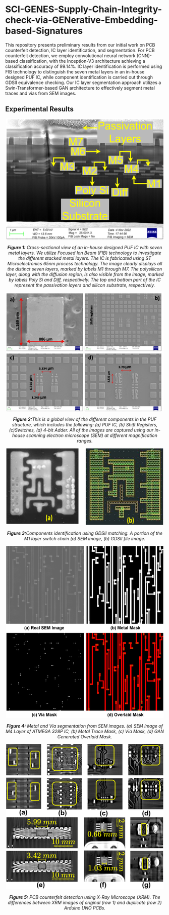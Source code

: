 # SCI-GENES-Supply-Chain-Integrity-check-via-GENerative-Embedding-based-Signatures
This repository presents preliminary results from our initial work on PCB counterfeit detection, IC layer identification, and segmentation.
For PCB counterfeit detection, we employ convolutional neural network (CNN)-based classification, with the Inception-V3 architecture achieving a classification accuracy of 99.14%.
IC layer identification is performed using FIB technology to distinguish the seven metal layers in an in-house designed PUF IC, while component identification is carried out through GDSII equivalence checking.
Our IC layer segmentation approach utilizes a Swin-Transformer-based GAN architecture to effectively segment metal traces and vias from SEM images.

## Experimental Results

<p align="center">
  <img src="https://github.com/fleathlushby/SCI-GENES-Supply-Chain-Integrity-check-via-GENerative-Embedding-based-Signatures/raw/main/ic_layers.png" width="500"/>
</p>
<p align="center">
  <em><b>Figure 1:</b> Cross-sectional view of an in-house designed PUF IC with seven metal layers. We utilize Focused Ion Beam (FIB) technology to investigate the different stacked metal layers. The IC is fabricated using ST Microelectronics 65nm process technology. The image clearly displays all the distinct seven layers, marked by labels M1 through M7. The polysilicon layer, along with the diffusion region, is also visible from the image, marked by labels Poly Si and Diff, respectively. The top and bottom part of the IC represent the passivation layers and silicon substrate, respectively.</em>
</p>

<p align="center">
  <img src="https://github.com/fleathlushby/SCI-GENES-Supply-Chain-Integrity-check-via-GENerative-Embedding-based-Signatures/blob/main/puf_components.png" width="500"/>
</p>
<p align="center">
  <em><b>Figure 2:</b>This is a global view of the different components in the PUF structure, which includes the following: (a) PUF IC, (b) Shift Registers, (c)Switches, (d) 4-bit Adder. All of the images are captured using our in-house scanning electron microscope (SEM) at different magnification ranges.</em>
</p>

<p align="center">
  <img src="https://github.com/fleathlushby/SCI-GENES-Supply-Chain-Integrity-check-via-GENerative-Embedding-based-Signatures/blob/main/gdsii_puf_equivalence.png" width="500"/>
</p>
<p align="center">
  <em><b>Figure 3:</b>Components identification using GDSII matching. A portion of the M1 layer switch chain 
(a) SEM image, (b) GDSII file image.</em>
</p>

<p align="center">
  <img src="https://github.com/fleathlushby/SCI-GENES-Supply-Chain-Integrity-check-via-GENerative-Embedding-based-Signatures/blob/main/segmentation_metal_via.png" width="500"/>
</p>
<p align="center">
  <em><b>Figure 4:</b> Metal and Via segmentation from SEM images. (a) SEM Image of M4 Layer of ATMEGA 328P IC, (b) Metal Trace Mask,
(c) Via Mask, (d) GAN Generated Overlaid Mask.</em>
</p>

<p align="center">
  <img src="https://github.com/fleathlushby/SCI-GENES-Supply-Chain-Integrity-check-via-GENerative-Embedding-based-Signatures/blob/main/pcb_counterfeit.png" width="500"/>
</p>
<p align="center">
  <em><b>Figure 5:</b> PCB counterfeit detection using X-Ray Microscope (XRM). The differences between XRM images of original (row 1) and duplicate (row 2) Arduino UNO PCBs.</em>
</p>
